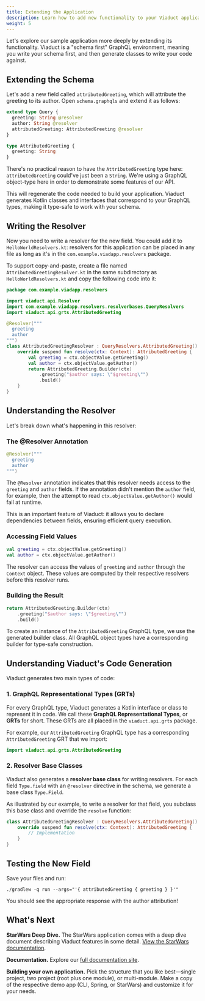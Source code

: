 ```yaml
---
title: Extending the Application
description: Learn how to add new functionality to your Viaduct application
weight: 5
---
```


Let's explore our sample application more deeply by extending its functionality. Viaduct is a "schema first" GraphQL environment, meaning you write your schema first, and then generate classes to write your code against.

## Extending the Schema

Let's add a new field called `attributedGreeting`, which will attribute the greeting to its author. Open `schema.graphqls` and extend it as follows:

```graphql
extend type Query {
  greeting: String @resolver
  author: String @resolver
  attributedGreeting: AttributedGreeting @resolver
}

type AttributedGreeting {
  greeting: String
}
```

There's no practical reason to have the `AttributedGreeting` type here: `attributedGreeting` could've just been a `String`. We're using a GraphQL object-type here in order to demonstrate some features of our API.


This will regenerate the code needed to build your application. Viaduct generates Kotlin classes and interfaces that correspond to your GraphQL types, making it type-safe to work with your schema.

## Writing the Resolver

Now you need to write a resolver for the new field. You could add it to `HelloWorldResolvers.kt`: resolvers for this application can be placed in any file as long as it's in the `com.example.viadapp.resolvers` package.

To support copy-and-paste, create a file named `AttributedGreetingResolver.kt` in the same subdirectory as `HelloWorldResolvers.kt` and copy the following code into it:

```kotlin
package com.example.viadapp.resolvers

import viaduct.api.Resolver
import com.example.viadapp.resolvers.resolverbases.QueryResolvers
import viaduct.api.grts.AttributedGreeting

@Resolver("""
  greeting
  author
""")
class AttributedGreetingResolver : QueryResolvers.AttributedGreeting() {
    override suspend fun resolve(ctx: Context): AttributedGreeting {
        val greeting = ctx.objectValue.getGreeting()
        val author = ctx.objectValue.getAuthor()
        return AttributedGreeting.Builder(ctx)
            .greeting("$author says: \"$greeting\"")
            .build()
    }
}
```

## Understanding the Resolver

Let's break down what's happening in this resolver:

### The @Resolver Annotation

```kotlin
@Resolver("""
  greeting
  author
""")
```

The `@Resolver` annotation indicates that this resolver needs access to the `greeting` and `author` fields. If the annotation didn't mention the `author` field, for example, then the attempt to read `ctx.objectValue.getAuthor()` would fail at runtime.

This is an important feature of Viaduct: it allows you to declare dependencies between fields, ensuring efficient query execution.

### Accessing Field Values

```kotlin
val greeting = ctx.objectValue.getGreeting()
val author = ctx.objectValue.getAuthor()
```

The resolver can access the values of `greeting` and `author` through the `Context` object. These values are computed by their respective resolvers before this resolver runs.

### Building the Result

```kotlin
return AttributedGreeting.Builder(ctx)
    .greeting("$author says: \"$greeting\"")
    .build()
```

To create an instance of the `AttributedGreeting` GraphQL type, we use the generated builder class. All GraphQL object types have a corresponding builder for type-safe construction.

## Understanding Viaduct's Code Generation

Viaduct generates two main types of code:

### 1. GraphQL Representational Types (GRTs)

For every GraphQL type, Viaduct generates a Kotlin interface or class to represent it in code. We call these **GraphQL Representational Types**, or **GRTs** for short. These GRTs are all placed in the `viaduct.api.grts` package.

For example, our `AttributedGreeting` GraphQL type has a corresponding `AttributedGreeting` GRT that we import:

```kotlin
import viaduct.api.grts.AttributedGreeting
```

### 2. Resolver Base Classes

Viaduct also generates a **resolver base class** for writing resolvers. For each field `Type.field` with an `@resolver` directive in the schema, we generate a base class `Type.Field`.

As illustrated by our example, to write a resolver for that field, you subclass this base class and override the `resolve` function:

```kotlin
class AttributedGreetingResolver : QueryResolvers.AttributedGreeting() {
    override suspend fun resolve(ctx: Context): AttributedGreeting {
        // Implementation
    }
}
```

## Testing the New Field

Save your files and run:

```shell
./gradlew -q run --args="'{ attributedGreeting { greeting } }'"
```

You should see the appropriate response with the author attribution!

## What's Next

**StarWars Deep Dive.** The StarWars application comes with a deep dive document describing Viaduct features in some detail. [View the StarWars documentation](../starwars).

**Documentation.** Explore our [full documentation site](../../).

**Building your own application.** Pick the structure that you like best—single project, two project (root plus one module), or multi-module. Make a copy of the respective demo app (CLI, Spring, or StarWars) and customize it for your needs.
